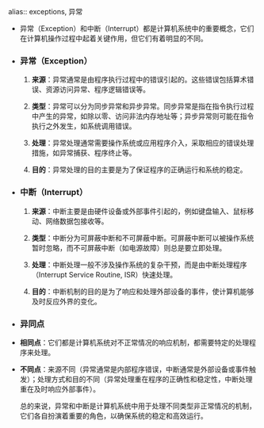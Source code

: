 alias:: exceptions, 异常

- 异常（Exception）和中断（Interrupt）都是计算机系统中的重要概念，它们在计算机操作过程中起着关键作用，但它们有着明显的不同。
- ### 异常（Exception）
  
  1. **来源**：异常通常是由程序执行过程中的错误引起的。这些错误包括算术错误、资源访问异常、程序逻辑错误等。
   
  2. **类型**：异常可以分为同步异常和异步异常。同步异常是指在指令执行过程中产生的异常，如除以零、访问非法内存地址等；异步异常则可能在指令执行之外发生，如系统调用错误。
   
  3. **处理**：异常处理通常需要操作系统或应用程序介入，采取相应的错误处理措施，如异常捕获、程序终止等。
  
  4. **目的**：异常处理的目的主要是为了保证程序的正确运行和系统的稳定。
- ### 中断（Interrupt）
  
  1. **来源**：中断主要是由硬件设备或外部事件引起的，例如键盘输入、鼠标移动、网络数据包接收等。
   
  2. **类型**：中断分为可屏蔽中断和不可屏蔽中断。可屏蔽中断可以被操作系统暂时忽略，而不可屏蔽中断（如电源故障）则总是要立即处理。
   
  3. **处理**：中断处理一般不涉及操作系统的复杂干预，而是由中断处理程序（Interrupt Service Routine, ISR）快速处理。
  
  4. **目的**：中断机制的目的是为了响应和处理外部设备的事件，使计算机能够及时反应外界的变化。
- ### 异同点
- **相同点**：它们都是计算机系统对不正常情况的响应机制，都需要特定的处理程序来处理。
- **不同点**：来源不同（异常通常是内部程序错误，中断通常是外部设备或事件触发）；处理方式和目的不同（异常处理重在程序的正确性和稳定性，中断处理重在及时响应外部事件）。
  
  总的来说，异常和中断是计算机系统中用于处理不同类型非正常情况的机制，它们各自扮演着重要的角色，以确保系统的稳定和高效运行。